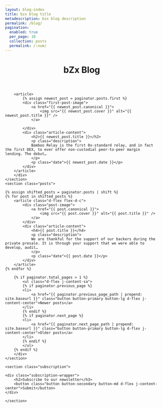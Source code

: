```yaml
---
layout: blog-index
title: bzx blog title
metadescription: bzx blog description
permalink: /blog/
pagination:
  enabled: true
  per_page: 10
  collection: posts
  permalink: /:num/ 
---
```

<div class="container">
    <header class="blog-index">
    <h1>bZx Blog</h1>
    </header>
    </div>
    <section class="first-post">
<div class="container">

        <article>
            {% assign newest_post = paginator.posts.first %}
            <div class="first-post-image">
                <a href="{{ newest_post.canonical }}">
                    <img src="{{ newest_post.cover }}" alt="{{ newest_post.title }}" />
                </a>
                
            </div>
            <div class="article-content">
                <h2>{{ newest_post.title }}</h2>
                <p class="description">
                Bamboo Relay is the first 0x-standard relay, and in fact the first DEX, to ever offer non-custodial peer-to-peer margin lending. The debut…
                </p>
                <p class="date">{{ newest_post.date }}</p>
            </div>
        </article>
        </div>
    </section>
    <section class="posts">
<div class="container">

    {% assign shifted_posts = paginator.posts | shift %}
    {% for post in shifted_posts %}
        <article class="d-flex flex-d-c">
            <div class="post-image">
                <a href="{{ post.canonical }}">
                    <img src="{{ post.cover }}" alt="{{ post.title }}" />
                </a>
            </div>
            <div class="article-content">
                <h4>{{ post.title }}</h4>
                <p class="description">
                We are thankful for the support of our backers during the private presale. It is through your support that we were able to develop, audit…
                </p>
                <p class="date">{{ post.date }}</p>
            </div>
        </article>
    {% endfor %}
</div>
    </section>
    <section class="pagination">
<div class="container">

        {% if paginator.total_pages > 1 %}
            <ul class="d-flex j-content-sa">
            {% if paginator.previous_page %}
            <li>
                <a href="{{ paginator.previous_page_path | prepend: site.baseurl }}" class="button button-primary button-lg d-flex j-content-center">Newer posts</a>
            </li>
            {% endif %}
            {% if paginator.next_page %}
            <li>
                <a href="{{ paginator.next_page_path | prepend: site.baseurl }}" class="button button-primary button-lg d-flex j-content-center">Older posts</a>
            </li>
            {% endif %}
            </ul>
        {% endif %}
        </div>
    </section>

    <section class="subscription">
<div class="container">

    <div class="subscription-wrapper">
        <h2>Subscribe to our newsletter</h3>
        <button class="button button-secondary button-md d-flex j-content-center">Submit</button>
    </div>
</div>

    </section>

